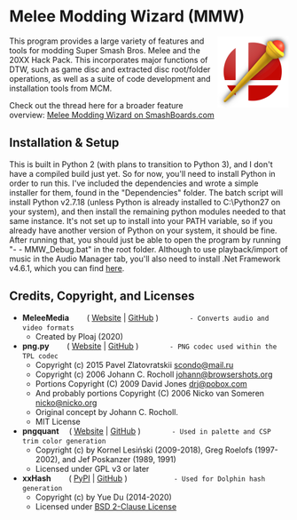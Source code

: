 # Melee Modding Wizard (MMW)
<p align="center">
<img align="right" width="128" height="128" src="https://raw.githubusercontent.com/DRGN-DRC/Melee-Modding-Wizard/main/imgs/logo.png">
</p>

This program provides a large variety of features and tools for modding Super Smash Bros. Melee and the 20XX Hack Pack. This incorporates major functions of DTW, such as game disc and extracted disc root/folder operations, as well as a suite of code development and installation tools from MCM.

Check out the thread here for a broader feature overview: [Melee Modding Wizard on SmashBoards.com](https://smashboards.com/threads/melee-modding-wizard-beta-v0-9-3.517823/)

## Installation & Setup

This is built in Python 2 (with plans to transition to Python 3), and I don't have a compiled build just yet. So for now, you'll need to install Python in order to run this. I've included the dependencies and wrote a simple installer for them, found in the "Dependencies" folder. The batch script will install Python v2.7.18 (unless Python is already installed to C:\Python27 on your system), and then install the remaining python modules needed to that same instance. It's not set up to install into your PATH variable, so if you already have another version of Python on your system, it should be fine. After running that, you should just be able to open the program by running "- - MMW_Debug.bat" in the root folder. Although to use playback/import of music in the Audio Manager tab, you'll also need to install .Net Framework v4.6.1, which you can find [here](https://www.microsoft.com/en-us/download/details.aspx?id=49981).

## Credits, Copyright, and Licenses
* **MeleeMedia**   ( [Website](https://smashboards.com/threads/meleemedia-mth-thp-and-hps-conversion.505591/) | [GitHub](https://github.com/Ploaj/MeleeMedia) )    `- Converts audio and video formats`
    - Created by Ploaj (2020)
* **png.py**       ( [Website](https://pypng.readthedocs.io/en/latest/) | [GitHub](https://github.com/drj11/pypng/) )    `- PNG codec used within the TPL codec`
    - Copyright (c) 2015 Pavel Zlatovratskii <scondo@mail.ru>
    - Copyright (c) 2006 Johann C. Rocholl <johann@browsershots.org>
    - Portions Copyright (C) 2009 David Jones <drj@pobox.com>
    - And probably portions Copyright (C) 2006 Nicko van Someren <nicko@nicko.org>
    - Original concept by Johann C. Rocholl.
    - MIT License
* **pngquant**      ( [Website](https://pngquant.org/) | [GitHub](https://github.com/kornelski/pngquant) )    `- Used in palette and CSP trim color generation`
    - Copyright (c) by Kornel Lesiński (2009-2018), Greg Roelofs (1997-2002), and Jef Poskanzer (1989, 1991)
    - Licensed under GPL v3 or later
* **xxHash**    ( [PyPI](https://pypi.org/project/xxhash/) | [GitHub](https://github.com/ifduyue/python-xxhash) )      `- Used for Dolphin hash generation`
    - Copyright (c) by Yue Du (2014-2020)
    - Licensed under [BSD 2-Clause License](http://opensource.org/licenses/BSD-2-Clause)
